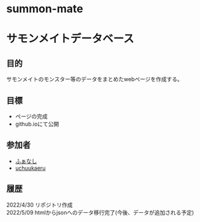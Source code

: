 # summon-mate
# サモンメイトデータベース

## 目的
サモンメイトのモンスター等のデータをまとめたwebページを作成する。

## 目標
* ページの完成
* github.ioにて公開

## 参加者
* [ふぁなし](https://twitter.com/FanaticSeeker)
* [uchuukaeru](https://twitter.com/uchuukaeru)

## 履歴
2022/4/30 リポジトリ作成<br>
2022/5/09 htmlからjsonへのデータ移行完了(今後、データが追加される予定)<br>
